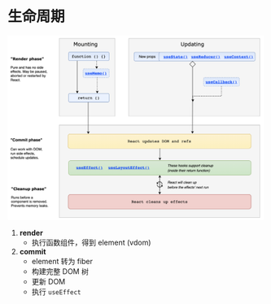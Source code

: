 # 生命周期

![](./assets/react-lifecycle-hooks.png)

1. **render**
   - 执行函数组件，得到 element (vdom)
2. **commit**
   - element 转为 fiber
   - 构建完整 DOM 树
   - 更新 DOM
   - 执行 `useEffect`
